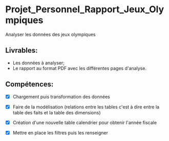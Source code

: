 # Projet_Personnel_Rapport_Jeux_Olympiques
Analyser les données des jeux olympiques

## Livrables:
* Les données à analyser;
* Le rapport au format PDF avec les différentes pages d'analyse.

## Compétences:
- [x] Chargement puis transformation des données
- [x] Faire de la modélisation (relations entre les tables c'est à dire entre la table des faits et la table des dimensions)
- [x] Création d'une nouvelle table calendrier pour obtenir l'année fiscale
- [x] Mettre en place les filtres puis les renseigner

